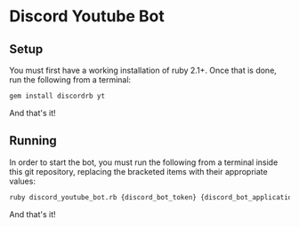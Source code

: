 # Discord Youtube Bot
## Setup
You must first have a working installation of ruby 2.1+. Once that is done, run the following from a terminal:
```sh
gem install discordrb yt
```
And that's it!
## Running
In order to start the bot, you must run the following from a terminal inside this git repository, replacing the bracketed items with their appropriate values:
```sh
ruby discord_youtube_bot.rb {discord_bot_token} {discord_bot_application_id} {google_client_id} {google_client_secret} {google_account_refresh_token} {discord_owner_id}
```
And that's it!

